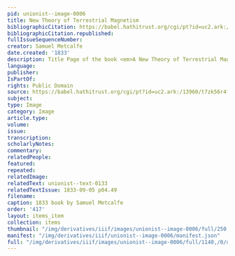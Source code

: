 ```yaml
---
pid: unionist--image-0006
title: New Theory of Terrestrial Magnetism
bibliographicCitation: https://babel.hathitrust.org/cgi/pt?id=uc2.ark:/13960/t7zk56r4f&view=1up&seq=5
bibliographicCitation.republished: 
fullIssueSequenceNumber: 
creator: Samuel Metcalfe
date.created: '1833'
description: Title Page of the book <em>A New Theory of Terrestrial Magnetism</em>
language: 
publisher: 
IsPartOf: 
rights: Public Domain
source: https://babel.hathitrust.org/cgi/pt?id=uc2.ark:/13960/t7zk56r4f&view=1up&seq=5
subject: 
type: Image
category: Image
article.type: 
volume: 
issue: 
transcription: 
scholarlyNotes: 
commentary: 
relatedPeople: 
featured: 
repeated: 
relatedImage: 
relatedText: unionist--text-0133
relatedTextIssue: 1833-09-05 p04.49
filename: 
caption: 1833 book by Samuel Metcalfe
order: '417'
layout: items_item
collection: items
thumbnail: "/img/derivatives/iiif/images/unionist--image-0006/full/250,/0/default.jpg"
manifest: "/img/derivatives/iiif/unionist--image-0006/manifest.json"
full: "/img/derivatives/iiif/images/unionist--image-0006/full/1140,/0/default.jpg"
---
```

